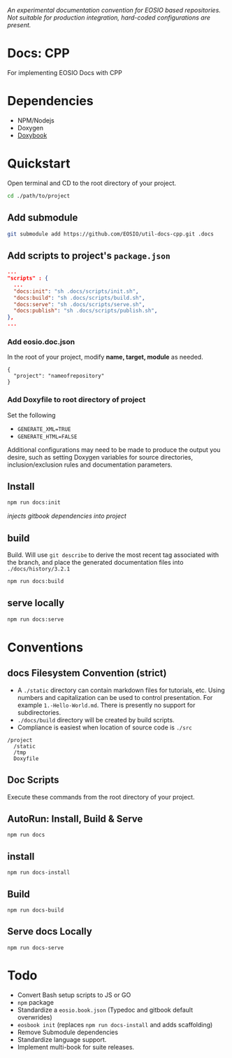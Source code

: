 _An experimental documentation convention for EOSIO based repositories. Not suitable for production integration, hard-coded configurations are present._

# Docs: CPP
For implementing EOSIO Docs with CPP

# Dependencies
- NPM/Nodejs
- Doxygen
- [Doxybook](https://github.com/dskvr/doxybook)

# Quickstart
Open terminal and CD to the root directory of your project.
```bash
cd ./path/to/project
```

## Add submodule
```bash
git submodule add https://github.com/EOSIO/util-docs-cpp.git .docs
```

## Add scripts to project's `package.json`
```json
...
"scripts" : {
  ...
  "docs:init": "sh .docs/scripts/init.sh",
  "docs:build": "sh .docs/scripts/build.sh",
  "docs:serve": "sh .docs/scripts/serve.sh",
  "docs:publish": "sh .docs/scripts/publish.sh",
},
...
```

### Add eosio.doc.json

In the root of your project, modify **name, target, module** as needed.
```
{
  "project": "nameofrepository"
}
```

### Add Doxyfile to root directory of project

Set the following
- `GENERATE_XML=TRUE`
- `GENERATE_HTML=FALSE`

Additional configurations may need to be made to produce the output you desire, such as setting Doxygen variables for source directories, inclusion/exclusion rules and documentation parameters.

## Install

```bash
npm run docs:init
```
_injects gitbook dependencies into project_


## build
Build. Will use `git describe` to derive the most recent tag associated with the branch, and place the generated documentation files into `./docs/history/3.2.1`

```bash
npm run docs:build
```

## serve locally
```bash
npm run docs:serve
```

# Conventions

## docs Filesystem Convention (strict)
- A `./static` directory can contain markdown files for tutorials, etc. Using numbers and capitalization can be used to control presentation. For example `1.-Hello-World.md`. There is presently no support for subdirectories.
- `./docs/build` directory will be created by build scripts.
- Compliance is easiest when location of source code is `./src`

```
/project
  /static
  /tmp
  Doxyfile
```

## Doc Scripts

Execute these commands from the root directory of your project.

## AutoRun: Install, Build & Serve
```
npm run docs
```

## install
```
npm run docs-install
```

## Build
```
npm run docs-build
```

## Serve docs Locally
```
npm run docs-serve
```

# Todo
- Convert Bash setup scripts to JS or GO
- `npm` package
- Standardize a `eosio.book.json` (Typedoc and gitbook default overwrides)
- `eosbook init` (replaces `npm run docs-install` and adds scaffolding)
- Remove Submodule dependencies
- Standardize language support.
- Implement multi-book for suite releases.

